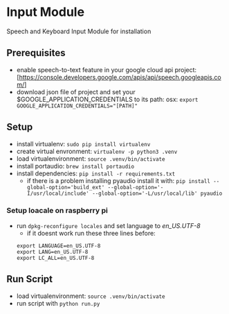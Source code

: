 # Input Module

Speech and Keyboard Input Module for installation

## Prerequisites

* enable speech-to-text feature in your google cloud api project: [https://console.developers.google.com/apis/api/speech.googleapis.com/]
* download json file of project and set your $GOOGLE_APPLICATION_CREDENTIALS to its path: osx: `export GOOGLE_APPLICATION_CREDENTIALS="[PATH]"`

## Setup

* install virtualenv: `sudo pip install virtualenv`
* create virtual envronment: `virtualenv -p python3 .venv`
* load virtualenvironment: `source .venv/bin/activate`
* install portaudio: `brew install portaudio`
* install dependencies: `pip install -r requirements.txt`
    * if there is a problem installing pyaudio install it with: `pip install --global-option='build_ext' --global-option='-I/usr/local/include' --global-option='-L/usr/local/lib' pyaudio`

### Setup loacale on raspberry pi

* run `dpkg-reconfigure locales` and set language to *en_US.UTF-8*
    * if it doesnt work run these three lines before:
    ```
    export LANGUAGE=en_US.UTF-8
    export LANG=en_US.UTF-8
    export LC_ALL=en_US.UTF-8
    ```

## Run Script

* load virtualenvironment: `source .venv/bin/activate`
* run script with `python run.py`